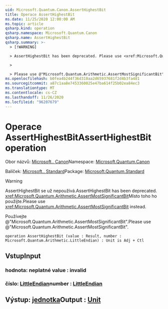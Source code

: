 ```yaml
---
uid: Microsoft.Quantum.Canon.AssertHighestBit
title: Operace AssertHighestBit
ms.date: 11/25/2020 12:00:00 AM
ms.topic: article
qsharp.kind: operation
qsharp.namespace: Microsoft.Quantum.Canon
qsharp.name: AssertHighestBit
qsharp.summary: >-
  > [!WARNING]

  > AssertHighestBit has been deprecated. Please use <xref:Microsoft.Quantum.Arithmetic.AssertMostSignificantBit> instead.

  >

  > Please use @"Microsoft.Quantum.Arithmetic.AssertMostSignificantBit".
ms.openlocfilehash: b0fea4b244f36d310aa2d65937681f2d4b3fa481
ms.sourcegitcommit: a87c1aa8e7453360025e47ba614f25b02ea84ec3
ms.translationtype: MT
ms.contentlocale: cs-CZ
ms.lasthandoff: 11/26/2020
ms.locfileid: "96207679"
---
```

# <a name="asserthighestbit-operation"></a><span data-ttu-id="eaa56-102">Operace AssertHighestBit</span><span class="sxs-lookup"><span data-stu-id="eaa56-102">AssertHighestBit operation</span></span>

<span data-ttu-id="eaa56-103">Obor názvů: [Microsoft.. Canon](xref:Microsoft.Quantum.Canon)</span><span class="sxs-lookup"><span data-stu-id="eaa56-103">Namespace: [Microsoft.Quantum.Canon](xref:Microsoft.Quantum.Canon)</span></span>

<span data-ttu-id="eaa56-104">Balíček: [Microsoft.. Standard](https://nuget.org/packages/Microsoft.Quantum.Standard)</span><span class="sxs-lookup"><span data-stu-id="eaa56-104">Package: [Microsoft.Quantum.Standard](https://nuget.org/packages/Microsoft.Quantum.Standard)</span></span>


> [!WARNING]
> <span data-ttu-id="eaa56-105">AssertHighestBit se už nepoužívá.</span><span class="sxs-lookup"><span data-stu-id="eaa56-105">AssertHighestBit has been deprecated.</span></span> <span data-ttu-id="eaa56-106"><xref:Microsoft.Quantum.Arithmetic.AssertMostSignificantBit>Místo toho ho použijte.</span><span class="sxs-lookup"><span data-stu-id="eaa56-106">Please use <xref:Microsoft.Quantum.Arithmetic.AssertMostSignificantBit> instead.</span></span>
>
> <span data-ttu-id="eaa56-107">Používejte @"Microsoft.Quantum.Arithmetic.AssertMostSignificantBit".</span><span class="sxs-lookup"><span data-stu-id="eaa56-107">Please use @"Microsoft.Quantum.Arithmetic.AssertMostSignificantBit".</span></span>



```qsharp
operation AssertHighestBit (value : Result, number : Microsoft.Quantum.Arithmetic.LittleEndian) : Unit is Adj + Ctl
```


## <a name="input"></a><span data-ttu-id="eaa56-108">Vstup</span><span class="sxs-lookup"><span data-stu-id="eaa56-108">Input</span></span>

### <a name="value--__invalidresult__"></a><span data-ttu-id="eaa56-109">hodnota: __neplatné <Result>__</span><span class="sxs-lookup"><span data-stu-id="eaa56-109">value : __invalid<Result>__</span></span>




### <a name="number--littleendian"></a><span data-ttu-id="eaa56-110">číslo: [LittleEndian](xref:Microsoft.Quantum.Arithmetic.LittleEndian)</span><span class="sxs-lookup"><span data-stu-id="eaa56-110">number : [LittleEndian](xref:Microsoft.Quantum.Arithmetic.LittleEndian)</span></span>





## <a name="output--unit"></a><span data-ttu-id="eaa56-111">Výstup: [jednotka](xref:microsoft.quantum.lang-ref.unit)</span><span class="sxs-lookup"><span data-stu-id="eaa56-111">Output : [Unit](xref:microsoft.quantum.lang-ref.unit)</span></span>

